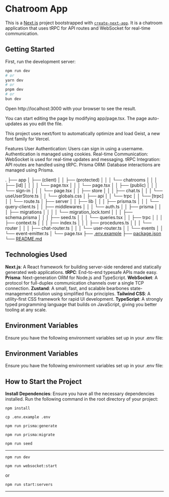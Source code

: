 # Chatroom App

This is a [Next.js](https://nextjs.org) project bootstrapped with [`create-next-app`](https://nextjs.org/docs/app/api-reference/cli/create-next-app). It is a chatroom application that uses tRPC for API routes and WebSocket for real-time communication.

## Getting Started

First, run the development server:

```bash
npm run dev
# or
yarn dev
# or
pnpm dev
# or
bun dev
```

Open http://localhost:3000 with your browser to see the result.

You can start editing the page by modifying app/page.tsx. The page auto-updates as you edit the file.

This project uses next/font to automatically optimize and load Geist, a new font family for Vercel.

Features
User Authentication: Users can sign in using a username. Authentication is managed using cookies.
Real-time Communication: WebSocket is used for real-time updates and messaging.
tRPC Integration: API routes are handled using tRPC.
Prisma ORM: Database interactions are managed using Prisma.


.
├── app
│   ├── (client)
│   │   ├── (protected)
│   │   │   └── chatrooms
│   │   │       ├── [id]
│   │   │       │   └── page.tsx
│   │   │       └── page.tsx
│   │   ├── (public)
│   │   │   └── sign-in
│   │   │       └── page.tsx
│   │   ├── store
│   │   │   ├── chat.ts
│   │   │   └── useUserStore.ts
│   │   └── globals.css
│   ├── api
│   │   └── trpc
│   │       └── [trpc]
│   │           └── route.ts
│   ├── server
│   │   ├── lib
│   │   │   ├── prisma.ts
│   │   │   └── query-client.ts
│   │   ├── middlewares
│   │   │   └── auth.ts
│   │   ├── prisma
│   │   │   ├── migrations
│   │   │   │   └── migration_lock.toml
│   │   │   ├── schema.prisma
│   │   │   ├── seed.ts
│   │   │   └── queries.tsx
│   │   ├── trpc
│   │   │   ├── context.ts
│   │   │   ├── index.ts
│   │   │   ├── procedures.ts
│   │   │   └── router
│   │   │       ├── chat-router.ts
│   │   │       └── user-router.ts
│   │   └── events
│   │       └── event-emitter.ts
│   └── page.tsx
├── [.env.example](http://_vscodecontentref_/0)
├── [package.json](http://_vscodecontentref_/1)
└── [README.md](http://_vscodecontentref_/2)


## Technologies Used
**Next.js**: A React framework for building server-side rendered and statically generated web applications.
**tRPC**: End-to-end typesafe APIs made easy.
**Prisma**: Next-generation ORM for Node.js and TypeScript.
**WebSocket**: A protocol for full-duplex communication channels over a single TCP connection.
**Zustand**: A small, fast, and scalable bearbones state-management solution using simplified flux principles.
**Tailwind CSS**: A utility-first CSS framework for rapid UI development.
**TypeScript**: A strongly typed programming language that builds on JavaScript, giving you better tooling at any scale.

## Environment Variables
Ensure you have the following environment variables set up in your .env file:

## Environment Variables
Ensure you have the following environment variables set up in your .env file:


## How to Start the Project

**Install Dependencies**: Ensure you have all the necessary dependencies installed. Run the following command in the root directory of your project:

```
npm install
```


```
cp .env.example .env
```

```
npm run prisma:generate
```

```
npm run prisma:migrate
```


```
npm run seed
```

-----

```
npm run dev
```

```
npm run websocket:start
```
or 

```
npm run start:servers
```
------
